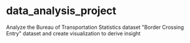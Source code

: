 # data_analysis_project
Analyze the Bureau of Transportation Statistics dataset "Border Crossing Entry" dataset and create visualization to derive insight
